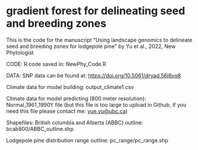 # gradient forest for delineating seed and breeding zones
This is the code for the manuscript "Using landscape genomics to delineate seed and breeding zones for lodgepole pine" by Yu et al., 2022, New Phytologist

CODE:
R code saved in: NewPhy_Code.R

DATA:
SNP data can be found at: https://doi.org/10.5061/dryad.56j8vq8 


Climate data for model building: output_climate1.csv


Climate data for model predicting (800 meter resolution): Normal_1961_1990Y file (but this file is too large to upload in Github, if you need this file please contact me: yue.yu@ubc.ca)

Shapefiles:
British columbia and Alberta (ABBC) outline: bcab800/ABBC_outline.shp


Lodgepole pine distribution range outline: pc_range/pc_range.shp
